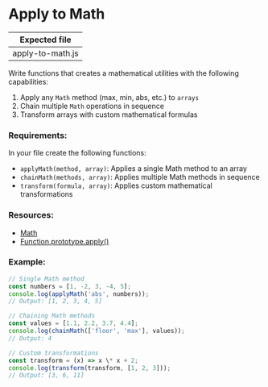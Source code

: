 # Apply to Math

| Expected file    |
| ---------------- |
| apply-to-math.js |

Write functions that creates a mathematical utilities with the following capabilities:

1. Apply any `Math` method (max, min, abs, etc.) to `arrays`
2. Chain multiple `Math` operations in sequence
3. Transform arrays with custom mathematical formulas

### Requirements:

In your file create the following functions:

- `applyMath(method, array)`: Applies a single Math method to an array
- `chainMath(methods, array)`: Applies multiple Math methods in sequence
- `transform(formula, array)`: Applies custom mathematical transformations

### Resources:

- [Math](https://developer.mozilla.org/en-US/docs/Web/JavaScript/Reference/Global_Objects/Math)
- [Function.prototype.apply()](https://developer.mozilla.org/en-US/docs/Web/JavaScript/Reference/Global_Objects/Function/apply)

### Example:

```js
// Single Math method
const numbers = [1, -2, 3, -4, 5];
console.log(applyMath('abs', numbers));
// Output: [1, 2, 3, 4, 5]

// Chaining Math methods
const values = [1.1, 2.2, 3.7, 4.4];
console.log(chainMath(['floor', 'max'], values));
// Output: 4

// Custom transformations
const transform = (x) => x \* x + 2;
console.log(transform(transform, [1, 2, 3]));
// Output: [3, 6, 11]
```
